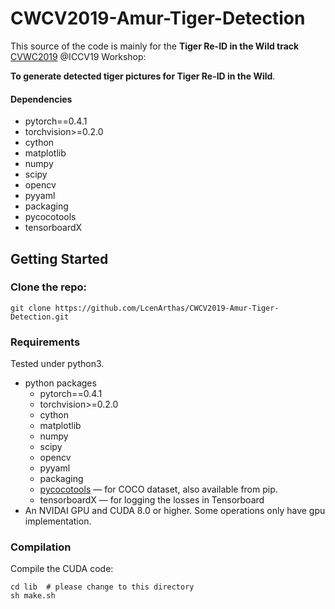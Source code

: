 # CWCV2019-Amur-Tiger-Detection

This source of the code is mainly for the **Tiger Re-ID in the Wild track** [CVWC2019](https://cvwc2019.github.io/challenge.html) @ICCV19 Workshop:

**To generate detected tiger pictures for Tiger Re-ID in the Wild**.

#### Dependencies
- pytorch==0.4.1
- torchvision>=0.2.0
- cython
- matplotlib
- numpy
- scipy
- opencv
- pyyaml
- packaging
- pycocotools
- tensorboardX

## Getting Started
### Clone the repo:

```
git clone https://github.com/LcenArthas/CWCV2019-Amur-Tiger-Detection.git
```
### Requirements

Tested under python3.

- python packages
  - pytorch==0.4.1
  - torchvision>=0.2.0
  - cython
  - matplotlib
  - numpy
  - scipy
  - opencv
  - pyyaml
  - packaging
  - [pycocotools](https://github.com/cocodataset/cocoapi)  — for COCO dataset, also available from pip.
  - tensorboardX  — for logging the losses in Tensorboard
- An NVIDAI GPU and CUDA 8.0 or higher. Some operations only have gpu implementation.

### Compilation

Compile the CUDA code:

```
cd lib  # please change to this directory
sh make.sh
```
